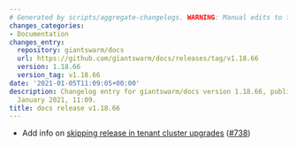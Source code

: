 ```yaml
---
# Generated by scripts/aggregate-changelogs. WARNING: Manual edits to this files will be overwritten.
changes_categories:
- Documentation
changes_entry:
  repository: giantswarm/docs
  url: https://github.com/giantswarm/docs/releases/tag/v1.18.66
  version: 1.18.66
  version_tag: v1.18.66
date: '2021-01-05T11:09:05+00:00'
description: Changelog entry for giantswarm/docs version 1.18.66, published on 05
  January 2021, 11:09.
title: docs release v1.18.66
---
```


- Add info on [skipping release in tenant cluster upgrades](https://docs.giantswarm.io/reference/cluster-upgrades/#skipping-tenant-cluster-release) ([#738](https://github.com/giantswarm/docs/pull/738))
